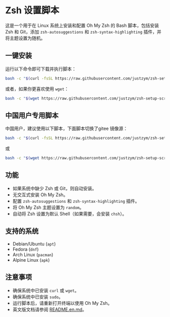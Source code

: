# Zsh 设置脚本

这是一个用于在 Linux 系统上安装和配置 Oh My Zsh 的 Bash 脚本，包括安装 Zsh 和 Git，添加 `zsh-autosuggestions` 和 `zsh-syntax-highlighting` 插件，并将主题设置为随机。

## 一键安装

运行以下命令即可下载并执行脚本：

```bash
bash -c "$(curl -fsSL https://raw.githubusercontent.com/justzym/zsh-setup-script/main/setup-zsh.sh)"
```

或者，如果你更喜欢使用 `wget`：

```bash
bash -c "$(wget https://raw.githubusercontent.com/justzym/zsh-setup-script/main/setup-zsh.sh -O -)"
```

## 中国用户专用脚本

中国用户，建议使用以下脚本，下面脚本切换了gitee 镜像源：

```bash
bash -c "$(curl -fsSL https://raw.githubusercontent.com/justzym/zsh-setup-script/main/setup-zsh-cn.sh)"
```

或

```bash
bash -c "$(wget https://raw.githubusercontent.com/justzym/zsh-setup-script/main/setup-zsh-cn.sh -O -)"
```

## 功能

- 如果系统中缺少 Zsh 或 Git，则自动安装。
- 无交互式安装 Oh My Zsh。
- 配置 `zsh-autosuggestions` 和 `zsh-syntax-highlighting` 插件。
- 将 Oh My Zsh 主题设置为 `random`。
- 自动将 Zsh 设置为默认 Shell（如果需要，会安装 `chsh`）。

## 支持的系统

- Debian/Ubuntu (`apt`)
- Fedora (`dnf`)
- Arch Linux (`pacman`)
- Alpine Linux (`apk`)

## 注意事项

- 确保系统中已安装 `curl` 或 `wget`。
- 确保系统中已安装 `sudo`。
- 运行脚本后，请重新打开终端以使用 Oh My Zsh。
- 英文版文档请参阅 [README.en.md](README.en.md)。

